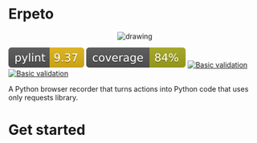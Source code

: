 # Erpeto

<p align="center">
<img src="https://github.com/RazorBest/erpeto/assets/22615594/4532dbb6-226b-4cb3-ad91-6ac0c72f71e9" alt="drawing" width="150"/>
</p>

![pylint](dev/pylint_badge.svg)
![pylint](dev/coverage-badge.svg)
[![Basic validation](https://github.com/RazorBest/erpeto/actions/workflows/mypy-check.yml/badge.svg?branch=master)](https://github.com/RazorBest/erpeto/actions/workflows/check.yml)
[![Basic validation](https://github.com/RazorBest/erpeto/actions/workflows/black-check.yml/badge.svg?branch=master)](https://github.com/RazorBest/erpeto/actions/workflows/check.yml)

A Python browser recorder that turns actions into Python code that uses only
requests library.

# Get started
